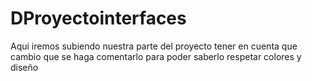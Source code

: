 # DProyectointerfaces
Aqui iremos subiendo nuestra parte del proyecto 
tener en cuenta que cambio que se haga comentarlo para poder saberlo 
respetar colores y diseño 
